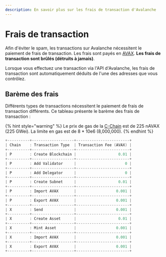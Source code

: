 ```yaml
---
description: En savoir plus sur les frais de transaction d'Avalanche
---
```


# Frais de transaction

Afin d'éviter le spam, les transactions sur Avalanche nécessitent le paiement de frais de transaction. Les frais sont payés en [AVAX](../../#avalanche-avax-jeton). **Les frais de transaction sont brûlés \(détruits à jamais\)**.

Lorsque vous effectuez une transaction via l'API d'Avalanche, les frais de transaction sont automatiquement déduits de l'une des adresses que vous contrôlez.

## Barème des frais

Différents types de transactions nécessitent le paiement de frais de transaction différents. Ce tableau présente le barème des frais de transaction :

{% hint style="warning" %}
Le prix de gas de la [C-Chain](../../construire/apis/evm-api-c-chain.md) est de 225 nAVAX \(225 GWei\). La limite en gas est de 8 \* 10e6 \(8,000,000\).
{% endhint %}

```cpp
+----------+-------------------+------------------------+
| Chain    : Transaction Type  | Transaction Fee (AVAX) |
+----------+-------------------+------------------------+
| P        : Create Blockchain |                   0.01 |
+----------+-------------------+------------------------+
| P        : Add Validator     |                      0 |
+----------+-------------------+------------------------+
| P        : Add Delegator     |                      0 |
+----------+-------------------+------------------------+
| P        : Create Subnet     |                   0.01 |
+----------+-------------------+------------------------+
| P        : Import AVAX       |                  0.001 |
+----------+-------------------+------------------------+
| P        : Export AVAX       |                  0.001 |
+----------+-------------------+------------------------+
| X        : Send              |                  0.001 |
+----------+-------------------+------------------------+
| X        : Create Asset      |                   0.01 |
+----------+-------------------+------------------------+
| X        : Mint Asset        |                  0.001 |
+----------+-------------------+------------------------+
| X        : Import AVAX       |                  0.001 |
+----------+-------------------+------------------------+
| X        : Export AVAX       |                  0.001 |
+----------+-------------------+------------------------+
```

